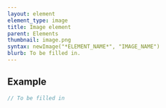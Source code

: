 ```yaml
---
layout: element
element_type: image
title: Image element
parent: Elements
thumbnail: image.png
syntax: newImage("*ELEMENT_NAME*", "IMAGE_NAME")
blurb: To be filled in.
---
```


## Example
```javascript
// To be filled in
```

